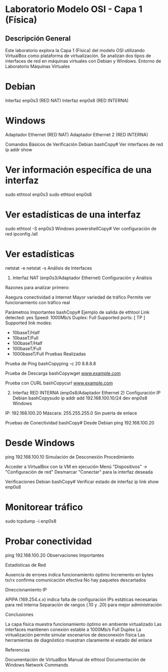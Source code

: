 # Laboratorio Modelo OSI - Capa 1 (Física)
## Descripción General
Este laboratorio explora la Capa 1 (Física) del modelo OSI utilizando VirtualBox como plataforma de virtualización. Se analizan dos tipos de interfaces de red en máquinas virtuales con Debian y Windows.
Entorno de Laboratorio
Máquinas Virtuales

# Debian

Interfaz enp0s3 (RED NAT)
Interfaz enp0s8 (RED INTERNA)


# Windows

Adaptador Ethernet (RED NAT)
Adaptador Ethernet 2 (RED INTERNA)



Comandos Básicos de Verificación
Debian
bashCopy# Ver interfaces de red
ip addr show

# Ver información específica de una interfaz
sudo ethtool enp0s3
sudo ethtool enp0s8

# Ver estadísticas de una interfaz
sudo ethtool -S enp0s3
Windows
powershellCopy# Ver configuración de red
ipconfig /all

# Ver estadísticas
netstat -e
netstat -s
Análisis de Interfaces
1. Interfaz NAT (enp0s3/Adaptador Ethernet)
Configuración y Análisis

Razones para analizar primero:

Asegura conectividad a Internet
Mayor variedad de tráfico
Permite ver funcionamiento con tráfico real



Parámetros Importantes
bashCopy# Ejemplo de salida de ethtool
Link detected: yes
Speed: 1000Mb/s
Duplex: Full
Supported ports: [ TP ]
Supported link modes: 
  - 10baseT/Half
  - 10baseT/Full
  - 100baseT/Half
  - 100baseT/Full
  - 1000baseT/Full
Pruebas Realizadas

Prueba de Ping
bashCopyping -c 20 8.8.8.8

Prueba de Descarga
bashCopywget www.example.com

Prueba con CURL
bashCopycurl www.example.com


2. Interfaz RED INTERNA (enp0s8/Adaptador Ethernet 2)
Configuración IP
Debian
bashCopysudo ip addr add 192.168.100.10/24 dev enp0s8
Windows

IP: 192.168.100.20
Máscara: 255.255.255.0
Sin puerta de enlace

Pruebas de Conectividad
bashCopy# Desde Debian
ping 192.168.100.20

# Desde Windows
ping 192.168.100.10
Simulación de Desconexión
Procedimiento

Acceder a VirtualBox con la VM en ejecución
Menú "Dispositivos" → "Configuración de red"
Desmarcar "Conectar" para la interfaz deseada

Verificaciones
Debian
bashCopy# Verificar estado de interfaz
ip link show enp0s8

# Monitorear tráfico
sudo tcpdump -i enp0s8

# Probar conectividad
ping 192.168.100.20
Observaciones Importantes

Estadísticas de Red

Ausencia de errores indica funcionamiento óptimo
Incremento en bytes tx/rx confirma comunicación efectiva
No hay paquetes descartados


Direccionamiento IP

APIPA (169.254.x.x) indica falta de configuración
IPs estáticas necesarias para red interna
Separación de rangos (.10 y .20) para mejor administración



Conclusiones

La capa física muestra funcionamiento óptimo en ambiente virtualizado
Las interfaces mantienen conexión estable a 1000Mb/s Full Duplex
La virtualización permite simular escenarios de desconexión física
Las herramientas de diagnóstico muestran claramente el estado del enlace

Referencias

Documentación de VirtualBox
Manual de ethtool
Documentación de Windows Network Commands
